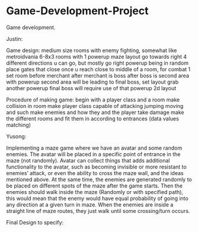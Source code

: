 # Game-Development-Project
Game development.

Justin: 

Game design:
medium size rooms with enemy fighting, somewhat like metroidvania
6-8x3 rooms with 1 powerup 
maze layout
go towards right
4 different directions u can go, but mostly go right
powerup being in random place
gates that close once u reach close to middle of a room, for combat
1 set room before merchant
after merchant is boss
after boss is second area with powerup 
second area will be leading to final boss, set layout
grab another powerup
final boss will require use of that powerup
2d layout

Procedure of making game:
begin with a player class and a room
make collision in room
make player class capable of attacking jumping moving and such
make enemies and how they and the player take damage
make the different rooms and fit them in according to entrances (data values matching)




Yusong:

Implementing a maze game where we have an avatar and some random enemies. The avatar will be placed in a specific point of entrance in the maze (not randomly). Avatar can collect things that adds additional functionality to the avatar, such as becoming invisible or more resistant to enemies’ attack, or even the ability to cross the maze wall, and the ideas mentioned above. At the same time, the enemies are generated randomly to be placed on different spots of the maze after the game starts. Then the enemies should walk inside the maze (Randomly or with specified path), this would mean that the enemy would have equal probability of going into any direction at a given turn in maze. When the enemies are inside a straight line of maze routes, they just walk until some crossing/turn occurs. 

Final Design to specify:

